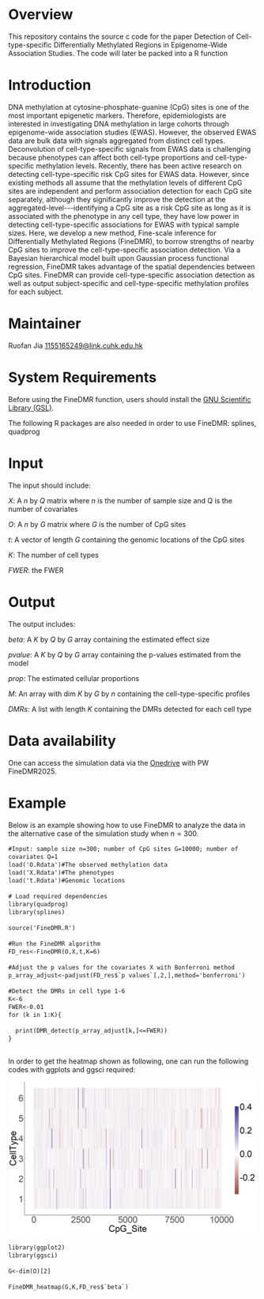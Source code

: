 # Overview

This repository contains the source c code for the paper Detection of Cell-type-specific Differentially Methylated Regions
in Epigenome-Wide Association Studies. The code will later be packed into a R function

# Introduction

DNA methylation at cytosine-phosphate-guanine (CpG) sites is one of the most important epigenetic markers. Therefore, epidemiologists are interested in investigating DNA methylation in large cohorts through epigenome-wide association studies (EWAS). However, the observed EWAS data are bulk data with signals aggregated from distinct cell types. Deconvolution of cell-type-specific signals from EWAS data is challenging because phenotypes can affect both cell-type proportions and cell-type-specific methylation levels. Recently, there has been active research on detecting cell-type-specific risk CpG sites for EWAS data. However, since existing methods all assume that the methylation levels of different CpG sites are independent and perform association detection for each CpG site separately, although they significantly improve the detection at the aggregated-level---identifying a CpG site as a risk CpG site as long as it is associated with the phenotype in any cell type, they have low power in detecting cell-type-specific associations for EWAS with typical sample sizes. Here, we develop a new method, Fine-scale inference for Differentially Methylated Regions (FineDMR), to borrow strengths of nearby CpG sites to improve the cell-type-specific association detection. Via a Bayesian hierarchical model built upon Gaussian process functional regression, FineDMR takes advantage of the spatial dependencies between CpG sites. FineDMR can provide cell-type-specific association detection as well as output subject-specific and cell-type-specific methylation profiles for each subject. 

# Maintainer

Ruofan Jia 1155165249@link.cuhk.edu.hk

# System Requirements

Before using the FineDMR function, users should install the [GNU Scientific Library (GSL)](https://www.gnu.org/software/gsl/). 

The following R packages are also needed in order to use FineDMR: splines, quadprog

# Input

The input should include:

$X$: A $n$ by $Q$ matrix where $n$ is the number of sample size and Q is the number of covariates

$O$: A $n$ by $G$ matrix where $G$ is the number of CpG sites

$t$: A vector of length $G$ containing the genomic locations of the CpG sites

$K$: The number of cell types

$FWER$: the FWER 

# Output

The output includes:

$beta$: A $K$ by $Q$ by $G$ array containing the estimated effect size

$pvalue$: A $K$ by $Q$ by $G$ array containing the p-values estimated from the model

$prop$: The estimated cellular proportions

$M$: An array with dim $K$ by $G$ by $n$ containing the cell-type-specific profiles 

$DMRs$: A list with length $K$ containing the DMRs detected for each cell type

# Data availability
One can access the simulation data via the [Onedrive](https://mycuhk-my.sharepoint.com/:f:/g/personal/1155165249_link_cuhk_edu_hk/EpoAC32GLP1Hm9lQNvxaCe8BzHwd5Si9N64tHmTOhdvQmA?e=gA6nrT) with PW FineDMR2025.

# Example

Below is an example showing how to use FineDMR to analyze the data in the alternative case of the simulation study when $n=300$.

```
#Input: sample size n=300; number of CpG sites G=10000; number of covariates Q=1
load('O.Rdata')#The observed methylation data
load('X.Rdata')#The phenotypes
load('t.Rdata')#Genomic locations

# Load required dependencies
library(quadprog)
library(splines)

source('FineDMR.R')

#Run the FineDMR algorithm
FD_res<-FineDMR(O,X,t,K=6) 

#Adjust the p values for the covariates X with Bonferroni method
p_array_adjust<-padjust(FD_res$`p values`[,2,],method='bonferroni')

#Detect the DMRs in cell type 1-6
K<-6
FWER<-0.01
for (k in 1:K){

  print(DMR_detect(p_array_adjust[k,]<=FWER))
}


```
In order to get the heatmap shown as following, one can run the following codes with ggplots and ggsci required:

 ![heatmap](https://github.com/JiaRuofan/Detection-of-Cell-type-specific-DMRs-in-EWAS/blob/main/heatmap.png?raw=true)

```
library(ggplot2)
library(ggsci)

G<-dim(O)[2]

FineDMR_heatmap(G,K,FD_res$`beta`)

```
